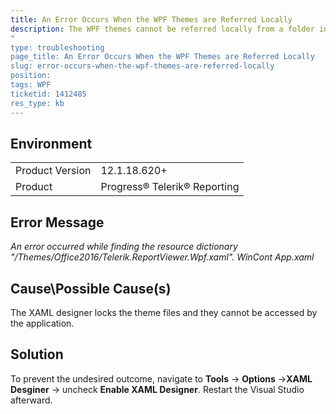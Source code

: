 ```yaml
---
title: An Error Occurs When the WPF Themes are Referred Locally
description: The WPF themes cannot be referred locally from a folder in the project with error message: "*An error occurred while finding the resource dictionary "/Themes/Office2016/Telerik.ReportViewer.Wpf.xaml". WinCont App.xaml*
"
type: troubleshooting
page_title: An Error Occurs When the WPF Themes are Referred Locally
slug: error-occurs-when-the-wpf-themes-are-referred-locally
position: 
tags: WPF
ticketid: 1412485
res_type: kb
---
```


## Environment
<table>
    <tbody>
	    <tr>
	    	<td>Product Version</td>
	    	<td>12.1.18.620+</td>
	    </tr>
	    <tr>
	    	<td>Product</td>
	    	<td>Progress® Telerik® Reporting</td>
	    </tr>
    </tbody>
</table>


## Error Message
*An error occurred while finding the resource dictionary "/Themes/Office2016/Telerik.ReportViewer.Wpf.xaml". WinCont App.xaml*

## Cause\Possible Cause(s)
The XAML designer locks the theme files and they cannot be accessed by the application.

## Solution
To prevent the undesired outcome, navigate to **Tools** -> **Options** ->**XAML Desginer** -> uncheck **Enable XAML Designer**. Restart the Visual Studio afterward. 
